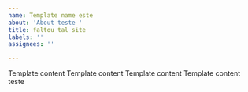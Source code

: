 ```yaml
---
name: Template name este
about: 'About teste '
title: faltou tal site
labels: ''
assignees: ''

---
```


Template content
Template content
Template content
Template content
teste

